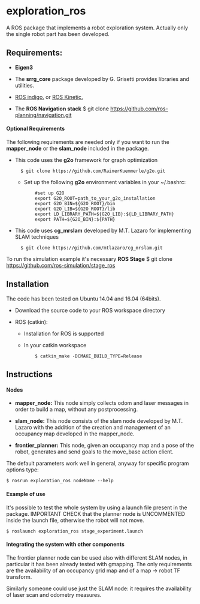 exploration_ros
=========

A ROS package that implements a robot exploration system.
Actually only the single robot part has been developed.

Requirements:
-------------

- **Eigen3** 
 
- The **srrg_core** package developed by G. Grisetti provides libraries and utilities.

- [ROS indigo.](http://wiki.ros.org/indigo/Installation) or [ROS Kinetic.](http://wiki.ros.org/kinetic/Installation)

- The **ROS Navigation stack** 
        $ git clone https://github.com/ros-planning/navigation.git


#### Optional Requirements
The following requirements are needed only if you want to run the **mapper_node** or the **slam_node**  included in the package. 

- This code uses the **g2o** framework for graph optimization  
  
        $ git clone https://github.com/RainerKuemmerle/g2o.git

  - Set up the following **g2o** environment variables in your ~/.bashrc:  

            #set up G2O
            export G2O_ROOT=path_to_your_g2o_installation  
            export G2O_BIN=${G2O_ROOT}/bin  
            export G2O_LIB=${G2O_ROOT}/lib  
            export LD_LIBRARY_PATH=${G2O_LIB}:${LD_LIBRARY_PATH}  
            export PATH=${G2O_BIN}:${PATH}  

- This code uses **cg_mrslam** developed by M.T. Lazaro for implementing SLAM techniques 

        $ git clone https://github.com/mtlazaro/cg_mrslam.git



To run the simulation example it's necessary **ROS Stage**
        $ git clone https://github.com/ros-simulation/stage_ros


Installation
------------
The code has been tested on Ubuntu 14.04 and 16.04 (64bits). 

- Download the source code to your ROS workspace directory

- ROS (catkin):
  - Installation for ROS is supported
  - In your catkin workspace 

            $ catkin_make -DCMAKE_BUILD_TYPE=Release

Instructions
------------

#### Nodes

- **mapper_node:**
This node simply collects odom and laser messages in order to build a map, without any postprocessing.

- **slam_node:**
This node consists of the slam node developed by M.T. Lazaro with the addition of the creation and management of an occupancy map developed in the mapper_node.

- **frontier_planner:**
 This node, given an occupancy map and a pose of the robot, generates and send goals to the move_base action client.

The default parameters work well in general, anyway for specific program options type:

    $ rosrun exploration_ros nodeName --help
  
#### Example of use

It's possible to test the whole system by using a launch file present in the package. IMPORTANT CHECK that the planner node is UNCOMMENTED inside the launch file, otherwise the robot will not move. 

    $ roslaunch exploration_ros stage_experiment.launch

#### Integrating the system with other components

The frontier planner node can be used also with different SLAM nodes, in particular it has been already tested with gmapping. The only requirements are the availability of an occupancy grid map and of a map -> robot TF transform.

Similarly someone could use just the SLAM node: it requires the availability of laser scan and odometry measures.

